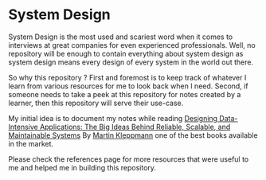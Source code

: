 # System Design

System Design is the most used and scariest word when it comes to interviews at great companies for even experienced professionals. Well, no repository will be enough to contain everything about system design as system design means every design of every system in the world out there.&#x20;

So why this repository ? First and foremost is to keep track of whatever I learn from various resources for me to look back when I need. Second, if someone needs to take a peek at this repository for notes created by a learner, then this repository will serve their use-case.

My initial idea is to document my notes while reading [Designing Data-Intensive Applications: The Big Ideas Behind Reliable, Scalable, and Maintainable Systems](https://www.amazon.in/Designing-Data-Intensive-Applications-Reliable-Maintainable/dp/9352135245/ref=sr\_1\_1?crid=1NQ1CWGONM704\&dchild=1\&keywords=designing+data-intensive+applications\&qid=1630344802\&sprefix=Designing+dat%2Caps%2C-1\&sr=8-1) By [Martin Kleppmann](https://www.amazon.in/Martin-Kleppmann/e/B00Q43XKD6/ref=dp\_byline\_cont\_book\_1) one of the best books available in the market.

Please check the references page for more resources that were useful to me and helped me in building this repository.


